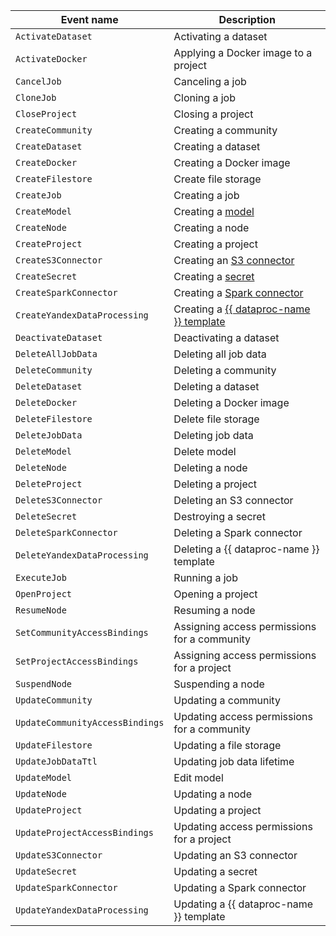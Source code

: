 Event name | Description
--- | ---
`ActivateDataset` | Activating a dataset
`ActivateDocker` | Applying a Docker image to a project
`CancelJob` | Canceling a job
`CloneJob` | Cloning a job
`CloseProject` | Closing a project
`CreateCommunity` | Creating a community
`CreateDataset` | Creating a dataset
`CreateDocker` | Creating a Docker image
`CreateFilestore` | Create file storage
`CreateJob` | Creating a job
`CreateModel` | Creating a [model](../../../datasphere/concepts/models/index.md)
`CreateNode` | Creating a node
`CreateProject` | Creating a project
`CreateS3Connector` | Creating an [S3 connector](https://yandex.ru/support/metrica/pro/cloud.html)
`CreateSecret` | Creating a [secret](../../../datasphere/concepts/secrets.md)
`CreateSparkConnector` | Creating a [Spark connector](../../../datasphere/concepts/spark-connector.md)
`CreateYandexDataProcessing` | Creating a [{{ dataproc-name }} template](../../../datasphere/concepts/data-processing-template.md)
`DeactivateDataset` | Deactivating a dataset
`DeleteAllJobData` | Deleting all job data
`DeleteCommunity` | Deleting a community
`DeleteDataset` | Deleting a dataset
`DeleteDocker` | Deleting a Docker image
`DeleteFilestore` | Delete file storage
`DeleteJobData` | Deleting job data
`DeleteModel` | Delete model
`DeleteNode` | Deleting a node
`DeleteProject` | Deleting a project
`DeleteS3Connector` | Deleting an S3 connector
`DeleteSecret` | Destroying a secret
`DeleteSparkConnector` | Deleting a Spark connector
`DeleteYandexDataProcessing` | Deleting a {{ dataproc-name }} template
`ExecuteJob` | Running a job
`OpenProject` | Opening a project
`ResumeNode` | Resuming a node
`SetCommunityAccessBindings` | Assigning access permissions for a community
`SetProjectAccessBindings` | Assigning access permissions for a project
`SuspendNode` | Suspending a node
`UpdateCommunity` | Updating a community
`UpdateCommunityAccessBindings` | Updating access permissions for a community
`UpdateFilestore` | Updating a file storage
`UpdateJobDataTtl` | Updating job data lifetime
`UpdateModel` | Edit model
`UpdateNode` | Updating a node
`UpdateProject` | Updating a project
`UpdateProjectAccessBindings` | Updating access permissions for a project
`UpdateS3Connector` | Updating an S3 connector
`UpdateSecret` | Updating a secret
`UpdateSparkConnector` | Updating a Spark connector
`UpdateYandexDataProcessing` | Updating a {{ dataproc-name }} template